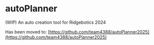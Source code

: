 # autoPlanner

(WIP) An auto creation tool for Ridgebotics 2024

Has been moved to: [https://github.com/team4388/autoPlanner2025](https://github.com/team4388/autoPlanner2025)

